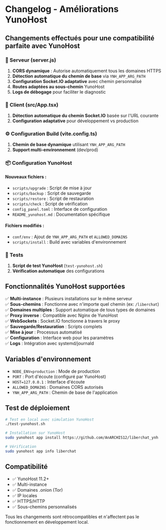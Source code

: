 # Changelog - Améliorations YunoHost

## Changements effectués pour une compatibilité parfaite avec YunoHost

### 🔧 Serveur (server.js)

1. **CORS dynamique** : Autorise automatiquement tous les domaines HTTPS
2. **Détection automatique du chemin de base** via `YNH_APP_ARG_PATH`
3. **Configuration Socket.IO adaptative** avec chemin personnalisé
4. **Routes adaptées au sous-chemin** YunoHost
5. **Logs de débogage** pour faciliter le diagnostic

### 🎨 Client (src/App.tsx)

1. **Détection automatique du chemin Socket.IO** basée sur l'URL courante
2. **Configuration adaptative** pour développement vs production

### ⚙️ Configuration Build (vite.config.ts)

1. **Chemin de base dynamique** utilisant `YNH_APP_ARG_PATH`
2. **Support multi-environnement** (dev/prod)

### 📦 Configuration YunoHost

#### Nouveaux fichiers :
- `scripts/upgrade` : Script de mise à jour
- `scripts/backup` : Script de sauvegarde  
- `scripts/restore` : Script de restauration
- `scripts/check` : Script de vérification
- `config_panel.toml` : Interface de configuration
- `README_yunohost.md` : Documentation spécifique

#### Fichiers modifiés :
- `conf/env` : Ajout de `YNH_APP_ARG_PATH` et `ALLOWED_DOMAINS`
- `scripts/install` : Build avec variables d'environnement

### 🧪 Tests

1. **Script de test YunoHost** (`test-yunohost.sh`)
2. **Vérification automatique** des configurations

## Fonctionnalités YunoHost supportées

✅ **Multi-instance** : Plusieurs installations sur le même serveur  
✅ **Sous-chemins** : Fonctionne avec n'importe quel chemin (ex: `/liberchat`)  
✅ **Domaines multiples** : Support automatique de tous types de domaines  
✅ **Proxy inverse** : Compatible avec Nginx de YunoHost  
✅ **WebSockets** : Socket.IO fonctionne à travers le proxy  
✅ **Sauvegarde/Restauration** : Scripts complets  
✅ **Mise à jour** : Processus automatisé  
✅ **Configuration** : Interface web pour les paramètres  
✅ **Logs** : Intégration avec systemd/journald  

## Variables d'environnement

- `NODE_ENV=production` : Mode de production
- `PORT` : Port d'écoute (configuré par YunoHost)
- `HOST=127.0.0.1` : Interface d'écoute
- `ALLOWED_DOMAINS` : Domaines CORS autorisés
- `YNH_APP_ARG_PATH` : Chemin de base de l'application

## Test de déploiement

```bash
# Test en local avec simulation YunoHost
./test-yunohost.sh

# Installation sur YunoHost
sudo yunohost app install https://github.com/AnARCHIS12/liberchat_ynh

# Vérification
sudo yunohost app info liberchat
```

## Compatibilité

- ✅ YunoHost 11.2+
- ✅ Multi-instance
- ✅ Domaines .onion (Tor)
- ✅ IP locales
- ✅ HTTPS/HTTP
- ✅ Sous-chemins personnalisés

Tous les changements sont rétrocompatibles et n'affectent pas le fonctionnement en développement local.